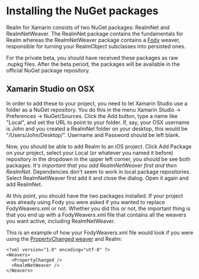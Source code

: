 # Installing the NuGet packages

Realm for Xamarin consists of two NuGet packages: RealmNet and RealmNetWeaver.
The RealmNet package contains the fundamentals for Realm whereas the RealmNetWeaver 
package contains a [Fody](https://github.com/Fody/Fody) weaver, 
responsible for turning your RealmObject subclasses into persisted ones.

For the private beta, you should have received these packages as raw .nupkg files.
After the beta period, the packages will be available in the official NuGet package
repository.

## Xamarin Studio on OSX

In order to add these to your project, you need to let Xamarin Studio use a folder 
as a NuGet repository. You do this in the menu Xamarin Studio -> Preferences -> NuGet/Sources. 
Click the Add button, type a name like "Local", and set the URL to point to your folder. 
If, say, your OSX username is John and you created a RealmNet folder on your desktop,
this would be "/Users/John/Desktop/". Username and Password should be left blank.

Now, you should be able to add Realm to an iOS project. Click Add Package on your project, 
select your Local (or whatever you named it before) repository in the dropdown in the 
upper left corner, you should be see both packages. 
*It's important that you add RealmNetWeaver first and then RealmNet*. Dependencies don't seem to 
work in local package repositories. 
Select RealmNetWeaver first add it and close the dialog. Open it again and add RealmNet.

At this point, you should have the two packages installed. If your project was already using 
Fody you were asked if you wanted to replace FodyWeavers.xml or not.
Whether you did this or not, the important thing is that you end up with a FodyWeavers.xml file 
that contains all the weavers you want active, including RealmNetWeaver.

This is an example of how your FodyWeavers.xml file would look if you were using the 
[PropertyChanged weaver](https://www.nuget.org/packages/PropertyChanged.Fody/) and Realm:

    <?xml version="1.0" encoding="utf-8" ?>
    <Weavers>
      <PropertyChanged />
      <RealmNetWeaver />
    </Weavers>

